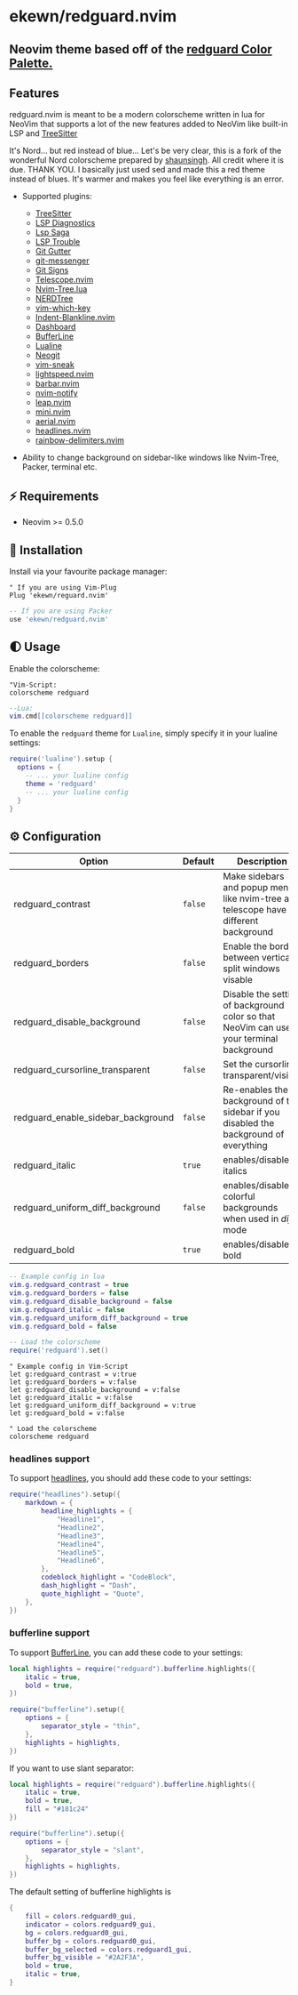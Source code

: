 
# ekewn/redguard.nvim

## Neovim theme based off of the [redguard Color Palette.](https://www.nordtheme.com/docs/colors-and-palettes)

## Features

redguard.nvim is meant to be a modern colorscheme written in lua for NeoVim that supports a lot of the new features
added to NeoVim like built-in LSP and [TreeSitter](https://github.com/nvim-treesitter/nvim-treesitter)

It's Nord... but red instead of blue...
Let's be very clear, this is a fork of the wonderful Nord colorscheme prepared by [shaunsingh](https://github.com/shaunsingh/nord.nvim).
All credit where it is due. THANK YOU.
I basically just used sed and made this a red theme instead of blues. It's warmer and makes you feel like everything is an error.

+ Supported plugins:
  + [TreeSitter](https://github.com/nvim-treesitter/nvim-treesitter)
  + [LSP Diagnostics](https://neovim.io/doc/user/lsp.html)
  + [Lsp Saga](https://github.com/glepnir/lspsaga.nvim)
  + [LSP Trouble](https://github.com/folke/lsp-trouble.nvim)
  + [Git Gutter](https://github.com/airblade/vim-gitgutter)
  + [git-messenger](https://github.com/rhysd/git-messenger.vim)
  + [Git Signs](https://github.com/lewis6991/gitsigns.nvim)
  + [Telescope.nvim](https://github.com/nvim-telescope/telescope.nvim)
  + [Nvim-Tree.lua](https://github.com/kyazdani42/nvim-tree.lua)
  + [NERDTree](https://github.com/preservim/nerdtree)
  + [vim-which-key](https://github.com/liuchengxu/vim-which-key)
  + [Indent-Blankline.nvim](https://github.com/lukas-reineke/indent-blankline.nvim)
  + [Dashboard](https://github.com/glepnir/dashboard-nvim)
  + [BufferLine](https://github.com/akinsho/nvim-bufferline.lua)
  + [Lualine](https://github.com/hoob3rt/lualine.nvim)
  + [Neogit](https://github.com/TimUntersberger/neogit)
  + [vim-sneak](https://github.com/justinmk/vim-sneak)
  + [lightspeed.nvim](https://github.com/ggandor/lightspeed.nvim)
  + [barbar.nvim](https://github.com/romgrk/barbar.nvim)
  + [nvim-notify](https://github.com/rcarriga/nvim-notify)
  + [leap.nvim](https://github.com/ggandor/leap.nvim)
  + [mini.nvim](https://github.com/echasnovski/mini.nvim)
  + [aerial.nvim](https://github.com/stevearc/aerial.nvim)
  + [headlines.nvim](https://github.com/lukas-reineke/headlines.nvim)
  + [rainbow-delimiters.nvim](https://github.com/HiPhish/rainbow-delimiters.nvim)

+ Ability to change background on sidebar-like windows like Nvim-Tree, Packer, terminal etc.

## ⚡️ Requirements

+ Neovim >= 0.5.0

## 🌙 Installation

Install via your favourite package manager:

```vim
" If you are using Vim-Plug
Plug 'ekewn/reguard.nvim'
```

```lua
-- If you are using Packer
use 'ekewn/redguard.nvim'
```

## 🌓 Usage

Enable the colorscheme:

```vim
"Vim-Script:
colorscheme redguard
```

```lua
--Lua:
vim.cmd[[colorscheme redguard]]
```

To enable the `redguard` theme for `Lualine`, simply specify it in your lualine settings:

```lua
require('lualine').setup {
  options = {
    -- ... your lualine config
    theme = 'redguard'
    -- ... your lualine config
  }
}
```

## ⚙️ Configuration

| Option                              | Default     | Description                                                                                                                                                     |
| ----------------------------------- | ----------- | --------------------------------------------------------------------------------------------------------------------------------------------------------------- |
| redguard_contrast                   | `false`      | Make sidebars and popup menus like nvim-tree and telescope have a different background                                                                                       |
| redguard_borders                    | `false`     | Enable the border between verticaly split windows visable
| redguard_disable_background         | `false`     | Disable the setting of background color so that NeoVim can use your terminal background
| redguard_cursorline_transparent     | `false`     | Set the cursorline transparent/visible
| redguard_enable_sidebar_background  | `false`     | Re-enables the background of the sidebar if you disabled the background of everything
| redguard_italic                     | `true`      | enables/disables italics
| redguard_uniform_diff_background    | `false`     | enables/disables colorful backgrounds when used in *diff* mode
| redguard_bold                       | `true`      | enables/disables bold

```lua
-- Example config in lua
vim.g.redguard_contrast = true
vim.g.redguard_borders = false
vim.g.redguard_disable_background = false
vim.g.redguard_italic = false
vim.g.redguard_uniform_diff_background = true
vim.g.redguard_bold = false

-- Load the colorscheme
require('redguard').set()
```

```vim
" Example config in Vim-Script
let g:redguard_contrast = v:true
let g:redguard_borders = v:false
let g:redguard_disable_background = v:false
let g:redguard_italic = v:false
let g:redguard_uniform_diff_background = v:true
let g:redguard_bold = v:false

" Load the colorscheme
colorscheme redguard
```

### headlines support

To support [headlines]("https://github.com/lukas-reineke/headlines.nvim"), you should add these code to your settings:

```lua
require("headlines").setup({
    markdown = {
        headline_highlights = {
            "Headline1",
            "Headline2",
            "Headline3",
            "Headline4",
            "Headline5",
            "Headline6",
        },
        codeblock_highlight = "CodeBlock",
        dash_highlight = "Dash",
        quote_highlight = "Quote",
    },
})

```

### bufferline support

To support [BufferLine](https://github.com/akinsho/nvim-bufferline.lua), you can add these code to your settings:

```lua
local highlights = require("redguard").bufferline.highlights({
    italic = true,
    bold = true,
})

require("bufferline").setup({
    options = {
        separator_style = "thin",
    },
    highlights = highlights,
})

```

If you want to use slant separator:

```lua
local highlights = require("redguard").bufferline.highlights({
    italic = true,
    bold = true,
    fill = "#181c24"
})

require("bufferline").setup({
    options = {
        separator_style = "slant",
    },
    highlights = highlights,
})

```


The default setting of bufferline highlights is

```lua
{
    fill = colors.redguard0_gui,
    indicator = colors.redguard9_gui,
    bg = colors.redguard0_gui,
    buffer_bg = colors.redguard0_gui,
    buffer_bg_selected = colors.redguard1_gui,
    buffer_bg_visible = "#2A2F3A",
    bold = true,
    italic = true,
}
```
